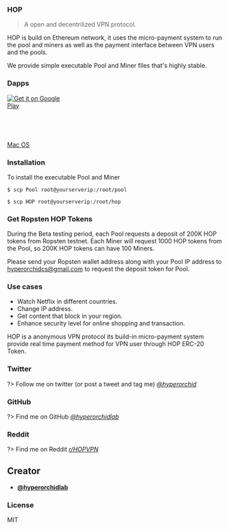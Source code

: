 ### HOP

> A open and decentrilized VPN protocol.

HOP is build on Ethereum network, it uses the micro-payment system to run the pool and miners as well as the payment interface between VPN users and the pools. 

We provide simple executable Pool and Miner files that's highly stable.

### Dapps


<a href='https://play.google.com/store/apps/details?id=com.hop.pirate&pcampaignid=pcampaignidMKT-Other-global-all-co-prtnr-py-PartBadge-Mar2515-1' style="width:135px;height:40px;display: inline-block;"><img alt='Get it on Google Play' src='https://play.google.com/intl/en_us/badges/static/images/badges/en_badge_web_generic.png'/></a>


<a href="https://apps.apple.com/us/app/%E6%B5%B7%E7%9B%97vn/id1521121265?mt=8" style="display:inline-block;overflow:hidden;background:url(https://linkmaker.itunes.apple.com/en-us/badge-lrg.svg?releaseDate=2020-07-20&kind=iossoftware&bubble=apple_music) no-repeat;width:135px;height:40px;"></a>

<a href="https://a0a63d65-7b07-4b71-9ec7-808d96916969.usrfiles.com/archives/a0a63d_7316ae011f0e4770878192986ab1d832.zip">Mac OS</a>

### Installation
To install the executable Pool and Miner

```console
$ scp Pool root@yourserverip:/root/pool
```

```console
$ scp HOP root@yourserverip:/root/hop
```

### Get Ropsten HOP Tokens

During the Beta testing period, each Pool requests a deposit of 200K HOP tokens from Ropsten testnet. Each Miner will request 1000 HOP tokens from the Pool, so 200K HOP tokens can have 100 Miners.

Please send your Ropsten wallet address along with your Pool IP address to hyperorchidcs@gmail.com to request the deposit token for Pool.


### Use cases

+ Watch Netflix in different countries.
+ Change IP address.
+ Get content that block in your region.
+ Enhance security level for online shopping and transaction.

HOP is a anonymous VPN protocol its build-in micro-payment system provide real time payment method for VPN user through HOP ERC-20 Token.

### Twitter
?> Follow me on twitter (or post a tweet and tag me) *[@hyperorchid ](https://twitter.com/hyperorchid)*
### GitHub
?> Find me on GitHub *[@hyperorchidlab ](https://github.com/hyperorchidlab/)*
### Reddit
?> Find me on Reddit *[r/HOPVPN ](https://www.reddit.com/r/HOPVPN/)*


## Creator
- **[@hyperorchidlab](https://github.com/hyperorchidlab/)**

### License

MIT